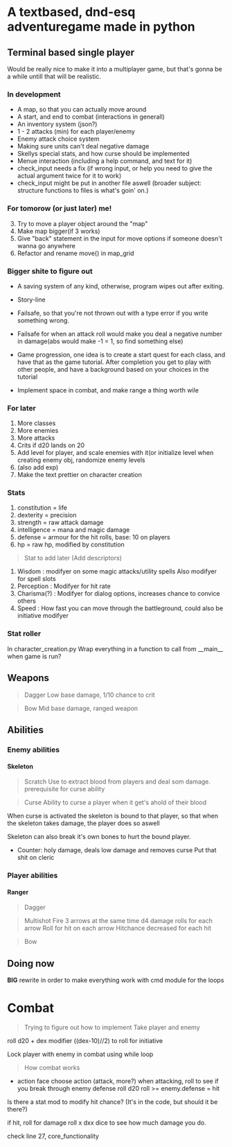 # A textbased, dnd-esq adventuregame made in python

## Terminal based single player
Would be really nice to make it into a multiplayer game, but that's gonna be a while untill that will be realistic.

### In development

- A map, so that you can actually move around
- A start, and end to combat (interactions in generall)
- An inventory system (json?)
- 1 - 2 attacks (min) for each player/enemy
- Enemy attack choice system
- Making sure units can't deal negative damage
- Skellys special stats, and how curse should be implemented
- Menue interaction (including a help command, and text for it)
- check_input needs a fix (if wrong input, or help you need to give the actual argument twice for it to work)
- check_input might be put in another file aswell (broader subject: structure functions to files is what's goin' on.)

### For tomorow (or just later) me!


3. Try to move a player object around the "map"
4. Make map bigger(if 3 works)
5. Give "back" statement in the input for move options if someone doesn't wanna go anywhere
6. Refactor and rename move() in map_grid

### Bigger shite to figure out

- A saving system of any kind, otherwise, program wipes out after exiting.
- Story-line

- Failsafe, so that you're not thrown out with a type error if you write something wrong.
- Failsafe for when an attack roll would make you deal a negative number in damage(abs would make -1 = 1, so find something else)
- Game progression, one idea is to create a start quest for each class, and have that as the game tutorial. After completion you get to play with other people, and have a background based on your choices in the tutorial
- Implement space in combat, and make range a thing worth wile

### For later

1. More classes
2. More enemies
3. More attacks
4. Crits if d20 lands on 20
5. Add level for player, and scale enemies with it(or initialize level when creating enemy obj, randomize enemy levels
6. (also add exp)
7. Make the text prettier on character creation

### Stats 

1. constitution = life
2. dexterity = precision
3. strength = raw attack damage
4. intelligence = mana and magic damage
5. defense = armour for the hit rolls, base: 10 on players
6. hp = raw hp, modified by constitution

>Stat to add later (Add descriptors)
1. Wisdom : modifyer on some magic attacks/utility spells
    Also modifyer for spell slots
2. Perception : Modifyer for hit rate
3. Charisma(?) : Modifyer for dialog options, increases chance to convice others
4. Speed : How fast you can move through the battleground, could also be initiative modifyer 

### Stat roller

In character_creation.py
Wrap everything in a function to call from \_\_main__ when game is run?

## Weapons

>Dagger
Low base damage, 1/10 chance to crit

>Bow
Mid base damage, ranged weapon

## Abilities

### Enemy abilities

#### Skeleton
>Scratch
Use to extract blood from players and deal som damage.
prerequisite for curse ability

>Curse
Ability to curse a player when it get's ahold of their blood

When curse is activated the skeleton is bound to that player, so that when the skeleton takes damage, the player does so aswell

Skeleton can also break it's own bones to hurt the bound player.


- Counter: holy damage, deals low damage and removes curse
Put that shit on cleric

### Player abilities

#### Ranger
>Dagger

>Multishot
Fire 3 arrows at the same time
d4 damage rolls for each arrow
Roll for hit on each arrow
Hitchance decreased for each hit

>Bow

## Doing now

__BIG__ rewrite in order to make everything work with cmd module for the loops

# Combat

>Trying to figure out how to implement
Take player and enemy

roll d20 + dex modifier ((dex-10)//2)
to roll for initiative

Lock player with enemy in combat using while loop

>How combat works

- action face
choose action (attack, more?)
when attacking, roll to see if you break through enemy defense
roll d20
roll >= enemy.defense = hit

Is there a stat mod to modify hit chance?
(It's in the code, but should it be there?)

if hit, roll for damage
roll x dxx dice to see how much damage you do.

check line 27, core_functionality

